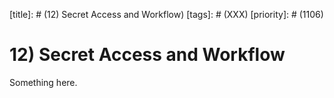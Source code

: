 [title]: # (12) Secret Access and Workflow)
[tags]: # (XXX)
[priority]: # (1106)
# 12) Secret Access and Workflow
Something here.
